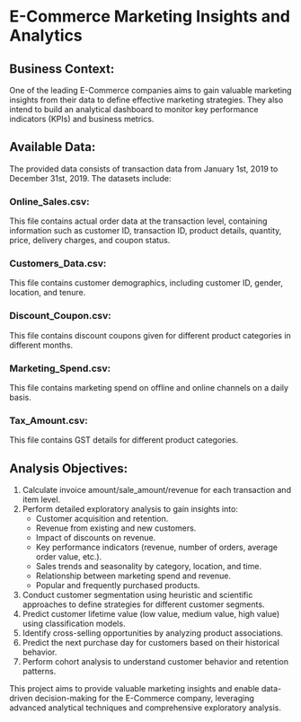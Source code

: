<!DOCTYPE html>
<html>

<body>
  <h1>E-Commerce Marketing Insights and Analytics</h1>

  <h2>Business Context:</h2>
  <p>One of the leading E-Commerce companies aims to gain valuable marketing insights from their data to define effective marketing strategies. They also intend to build an analytical dashboard to monitor key performance indicators (KPIs) and business metrics.</p>

  <h2>Available Data:</h2>
  <p>The provided data consists of transaction data from January 1st, 2019 to December 31st, 2019. The datasets include:</p>

  <h3>Online_Sales.csv:</h3>
  <p>This file contains actual order data at the transaction level, containing information such as customer ID, transaction ID, product details, quantity, price, delivery charges, and coupon status.</p>

  <h3>Customers_Data.csv:</h3>
  <p>This file contains customer demographics, including customer ID, gender, location, and tenure.</p>

  <h3>Discount_Coupon.csv:</h3>
  <p>This file contains discount coupons given for different product categories in different months.</p>

  <h3>Marketing_Spend.csv:</h3>
  <p>This file contains marketing spend on offline and online channels on a daily basis.</p>

  <h3>Tax_Amount.csv:</h3>
  <p>This file contains GST details for different product categories.</p>

  <h2>Analysis Objectives:</h2>
  <ol>
    <li>Calculate invoice amount/sale_amount/revenue for each transaction and item level.</li>
    <li>Perform detailed exploratory analysis to gain insights into:
      <ul>
        <li>Customer acquisition and retention.</li>
        <li>Revenue from existing and new customers.</li>
        <li>Impact of discounts on revenue.</li>
        <li>Key performance indicators (revenue, number of orders, average order value, etc.).</li>
        <li>Sales trends and seasonality by category, location, and time.</li>
        <li>Relationship between marketing spend and revenue.</li>
        <li>Popular and frequently purchased products.</li>
      </ul>
    </li>
    <li>Conduct customer segmentation using heuristic and scientific approaches to define strategies for different customer segments.</li>
    <li>Predict customer lifetime value (low value, medium value, high value) using classification models.</li>
    <li>Identify cross-selling opportunities by analyzing product associations.</li>
    <li>Predict the next purchase day for customers based on their historical behavior.</li>
    <li>Perform cohort analysis to understand customer behavior and retention patterns.</li>
  </ol>

 
</body>
<p>This project aims to provide valuable marketing insights and enable data-driven decision-making for the E-Commerce company, leveraging advanced analytical techniques and comprehensive exploratory analysis.</p>
</html>
